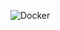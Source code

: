 ![Docker](https://user-images.githubusercontent.com/93004491/140093853-30b57ac8-cc39-4cd8-a1d7-b509d5668e45.jpg)
